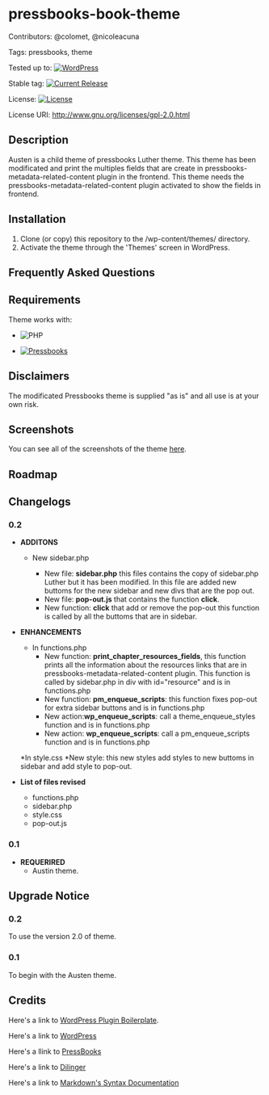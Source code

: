# pressbooks-book-theme

Contributors: @colomet,  @nicoleacuna

Tags: pressbooks, theme

Tested up to: [![WordPress](https://img.shields.io/wordpress/v/akismet.svg)](https://wordpress.org/download/)


Stable tag: [![Current Release](https://img.shields.io/github/release/Books4Languages/pressbooks-metadata.svg)](https://github.com/Books4Languages/pressbooks-metadata/releases/latest/)

License:  [![License](https://img.shields.io/badge/license-GPL--2.0%2B-red.svg)](https://github.com/Books4Languages/pressbooks-metadata/blob/master/license.txt)

License URI: http://www.gnu.org/licenses/gpl-2.0.html

## Description  

Austen is a child theme of pressbooks Luther theme. This theme has been modificated and print the multiples fields that are create in pressbooks-metadata-related-content plugin in the frontend. This theme needs the pressbooks-metadata-related-content plugin activated to show the fields in frontend.

## Installation 
1. Clone (or copy) this repository to the /wp-content/themes/ directory.
2. Activate the theme through the 'Themes' screen in WordPress.

## Frequently Asked Questions 


## Requirements 
Theme works with:

- ![PHP](https://img.shields.io/badge/PHP-5.6.X-blue.svg)

- [![Pressbooks](https://img.shields.io/badge/Pressbooks-V%203.9.9-red.svg)](https://github.com/pressbooks/pressbooks/releases/tag/3.9.9)

## Disclaimers 
The modificated Pressbooks theme is supplied "as is" and all use is at your own risk.

## Screenshots 
You can see all of the screenshots of the theme [here](https://github.com/Books4Languages/pressbooks-books4languages-child/blob/master/books4languages/screenshots/screenshots.md).
## Roadmap


## Changelogs 
### 0.2
* **ADDITONS**
	* New sidebar.php
 	
 		* New file: **sidebar.php** this files contains the copy of sidebar.php Luther but it has been modified. In this file are added new buttoms for the new sidebar and new divs that are the pop out.
 		* New file: **pop-out.js**  that contains the function **click**.
 		* New function: **click** that add or remove the pop-out this function is called by all the buttoms that are in sidebar.  

* **ENHANCEMENTS**

	* In functions.php
		* New function: **print_chapter_resources_fields**, this function prints all the information about the resources links that are in pressbooks-metadata-related-content plugin. This function is called by sidebar.php in div with id="resource" and is in functions.php
 		* New function: **pm_enqueue_scripts**: this function fixes pop-out for  extra sidebar buttons and is in functions.php
 		* New action:**wp_enqueue_scripts**: call a theme_enqueue_styles function and is in functions.php
 		* New action: **wp_enqueue_scripts**: call a pm_enqueue_scripts function and is in functions.php
 	
 	*In style.css
 		*New style: this new styles add styles to new buttoms in sidebar and add style to pop-out.
 		

* **List of files revised**

	* functions.php
	* sidebar.php
	* style.css
	* pop-out.js


### 0.1
* **REQUERIRED**
	* Austin theme.

## Upgrade Notice 
### 0.2
To use the version 2.0 of theme.
### 0.1
To begin with the Austen  theme.

## Credits 
Here's a link to [WordPress Plugin Boilerplate](http://wppb.io/).

Here's a link to [WordPress](https://wordpress.org/)

Here's a llink to [PressBooks](https://pressbooks.org/get-involved/)

Here's a link to [Dilinger](http://dillinger.io/)

Here's a link to [Markdown's Syntax Documentation](https://daringfireball.net/projects/markdown/syntax)



